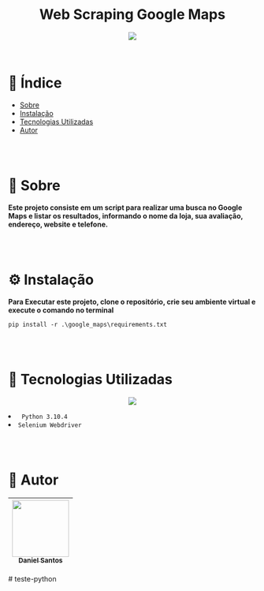 <h1 align="center"> Web Scraping Google Maps </h1>

<p align="center">
<img loading="lazy" src="http://img.shields.io/static/v1?label=STATUS&message=EM%20DESENVOLVIMENTO&color=GREEN&style=for-the-badge"/>
</p>
<br>

📌 Índice
=================
<!--ts-->
   * [Sobre](#-sobre)
   * [Instalação](#-instalação)
   * [Tecnologias Utilizadas](#-tecnologias-utilizadas)
   * [Autor](#-autor)
<!--te-->

<br><br>

# 📄 Sobre
**Este projeto consiste em um script para realizar uma busca no Google Maps e listar os resultados, informando o nome da loja, sua avaliação, endereço, website e telefone.**


<br><br>

# ⚙ Instalação

**Para Executar este projeto, clone o repositório, crie seu ambiente virtual e execute o comando no terminal**
<br>
```
pip install -r .\google_maps\requirements.txt
```

<br><br>

# 🔨 Tecnologias Utilizadas
<p align="center">
  <a href="https://skillicons.dev">
    <img src="https://skillicons.dev/icons?i=python,selenium" />
  </a>
</p>
<li><code> Python 3.10.4</code></li>
<li><code>Selenium Webdriver</code></li>

<br><br>

# 	👤 Autor

| [<img loading="lazy" src="https://avatars.githubusercontent.com/u/146108950?s=400&u=26048eb890006652c89c331eac5276730e03cb3b&v=4" width=115><br><sub>Daniel Santos</sub>](https://github.com/DanielSantos-93)
| :---: |
#   t e s t e - p y t h o n  
 